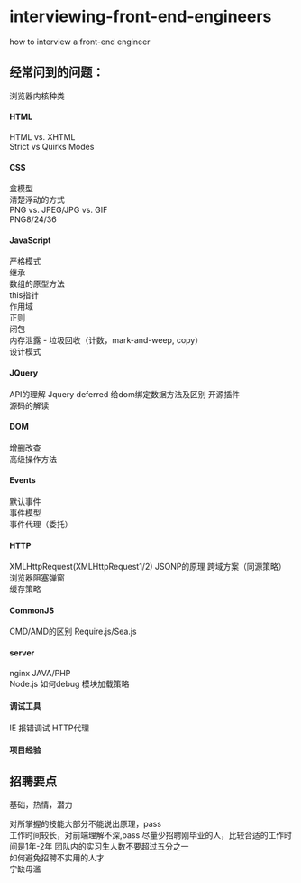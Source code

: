 interviewing-front-end-engineers
================================

how to interview a front-end engineer


## 经常问到的问题：

浏览器内核种类

#### HTML
HTML vs. XHTML  
Strict vs Quirks Modes  

#### CSS

盒模型  
清楚浮动的方式  
PNG vs. JPEG/JPG vs. GIF  
PNG8/24/36  

#### JavaScript
严格模式  
继承  
数组的原型方法  
this指针  
作用域  
正则  
闭包  
内存泄露 - 垃圾回收（计数，mark-and-weep, copy）  
设计模式  

#### JQuery
API的理解 
Jquery deferred 
给dom绑定数据方法及区别 
开源插件  
源码的解读  

#### DOM
增删改查  
高级操作方法  

#### Events
默认事件  
事件模型  
事件代理（委托）  

#### HTTP
XMLHttpRequest(XMLHttpRequest1/2) 
JSONP的原理 
跨域方案（同源策略）  
浏览器阻塞弹窗  
缓存策略  


#### CommonJS
CMD/AMD的区别 
Require.js/Sea.js 


#### server
nginx 
JAVA/PHP  
Node.js 
如何debug 
模块加载策略  


#### 调试工具
IE 报错调试 
HTTP代理  


#### 项目经验


## 招聘要点
基础，热情，潜力  

对所掌握的技能大部分不能说出原理，pass  
工作时间较长，对前端理解不深,pass 
尽量少招聘刚毕业的人，比较合适的工作时间是1年-2年 
团队内的实习生人数不要超过五分之一  
如何避免招聘不实用的人才  
宁缺毋滥  
